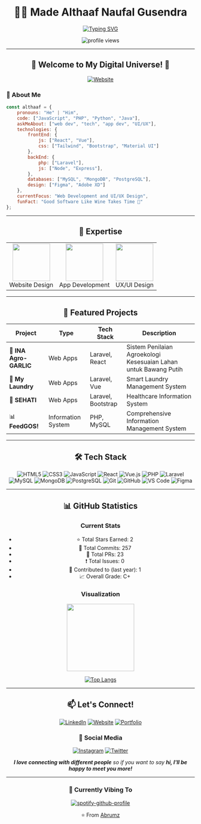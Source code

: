 <div align="center">
  
# 👨‍💻 Made Althaaf Naufal Gusendra

[![Typing SVG](https://readme-typing-svg.herokuapp.com?font=Fira+Code&pause=1000&color=2196F3&center=true&vCenter=true&width=435&lines=Web+Developer;Computer+Science+Student;Good+Software+Like+Wine+Takes+Time)](https://git.io/typing-svg)

<p align="center">
  <img src="https://komarev.com/ghpvc/?username=Abrumz&label=Profile%20views&color=0e75b6&style=flat" alt="profile views" />
</p>

</div>

---

<div align="center">

## 🌟 Welcome to My Digital Universe! 🌟

[![Website](https://img.shields.io/badge/Website-porto.gusendra.site-blue?style=for-the-badge&logo=google-chrome)](https://porto.gusendra.site)

</div>

### 🚀 About Me

```javascript
const althaaf = {
    pronouns: "He" | "Him",
    code: ["JavaScript", "PHP", "Python", "Java"],
    askMeAbout: ["web dev", "tech", "app dev", "UI/UX"],
    technologies: {
        frontEnd: {
            js: ["React", "Vue"],
            css: ["Tailwind", "Bootstrap", "Material UI"]
        },
        backEnd: {
            php: ["Laravel"],
            js: ["Node", "Express"],
        },
        databases: ["MySQL", "MongoDB", "PostgreSQL"],
        design: ["Figma", "Adobe XD"]
    },
    currentFocus: "Web Development and UI/UX Design",
    funFact: "Good Software Like Wine Takes Time 🍷"
};
```

---

<div align="center">

## 🎯 Expertise

</div>

<table align="center">
  <tr>
    <td align="center">
      <img src="https://media.giphy.com/media/QssGEmpkyEOhBCb7e1/giphy.gif" width="100">
      <br>Website Design
    </td>
    <td align="center">
      <img src="https://media.giphy.com/media/lP8xu5t2DLGG045H8F/giphy.gif" width="100">
      <br>App Development
    </td>
    <td align="center">
      <img src="https://media.giphy.com/media/3oEjI6SIIHBdRxXI40/giphy.gif" width="100">
      <br>UX/UI Design
    </td>
  </tr>
</table>

---

<div align="center">

## 🎨 Featured Projects

</div>

<div align="center">

| Project | Type | Tech Stack | Description |
|---------|------|------------|-------------|
| 🌱 **INA Agro-GARLIC** | Web Apps | Laravel, React | Sistem Penilaian Agroekologi Kesesuaian Lahan untuk Bawang Putih |
| 🧺 **My Laundry** | Web Apps | Laravel, Vue | Smart Laundry Management System |
| 🏥 **SEHATI** | Web Apps | Laravel, Bootstrap | Healthcare Information System |
| 📊 **FeedGOS!** | Information System | PHP, MySQL | Comprehensive Information Management System |

</div>

---

<div align="center">

## 🛠️ Tech Stack

![HTML5](https://img.shields.io/badge/-HTML5-E34F26?style=flat-square&logo=html5&logoColor=white)
![CSS3](https://img.shields.io/badge/-CSS3-1572B6?style=flat-square&logo=css3)
![JavaScript](https://img.shields.io/badge/-JavaScript-black?style=flat-square&logo=javascript)
![React](https://img.shields.io/badge/-React-black?style=flat-square&logo=react)
![Vue.js](https://img.shields.io/badge/-Vue.js-4FC08D?style=flat-square&logo=vue.js&logoColor=white)
![PHP](https://img.shields.io/badge/-PHP-777BB4?style=flat-square&logo=php&logoColor=white)
![Laravel](https://img.shields.io/badge/-Laravel-FF2D20?style=flat-square&logo=laravel&logoColor=white)
![MySQL](https://img.shields.io/badge/-MySQL-4479A1?style=flat-square&logo=mysql&logoColor=white)
![MongoDB](https://img.shields.io/badge/-MongoDB-47A248?style=flat-square&logo=mongodb&logoColor=white)
![PostgreSQL](https://img.shields.io/badge/-PostgreSQL-336791?style=flat-square&logo=postgresql&logoColor=white)
![Git](https://img.shields.io/badge/-Git-black?style=flat-square&logo=git)
![GitHub](https://img.shields.io/badge/-GitHub-181717?style=flat-square&logo=github)
![VS Code](https://img.shields.io/badge/-VS%20Code-007ACC?style=flat-square&logo=visual-studio-code)
![Figma](https://img.shields.io/badge/-Figma-F24E1E?style=flat-square&logo=figma&logoColor=white)

</div>

---

<div align="center">

## 📊 GitHub Statistics

### Current Stats
- ⭐ Total Stars Earned: 2
- 📝 Total Commits: 257
- 🔄 Total PRs: 23
- ❗ Total Issues: 0
- 🤝 Contributed to (last year): 1
- 📈 Overall Grade: C+

### Visualization

<img height="180em" src="https://github-readme-stats.vercel.app/api?username=Abrumz&show_icons=true&hide_border=true&&count_private=true&include_all_commits=true&theme=tokyonight" />


[![Top Langs](https://github-readme-stats.vercel.app/api/top-langs/?username=Abrumz&layout=compact&theme=tokyonight&hide_border=true)](https://github.com/Abrumz)

</div>

---

<div align="center">

## 📫 Let's Connect!

[![LinkedIn](https://img.shields.io/badge/LinkedIn-0077B5?style=for-the-badge&logo=linkedin&logoColor=white)](https://www.linkedin.com/in/made-althaaf/)
[![Website](https://img.shields.io/badge/Website-porto.gusendra.site-blue?style=for-the-badge&logo=google-chrome)](https://porto.gusendra.site)
[![Portfolio](https://img.shields.io/badge/Portfolio-Visit%20Now-success?style=for-the-badge&logo=files)](https://porto.gusendra.site/portfolio)

### 📱 Social Media
[![Instagram](https://img.shields.io/badge/Instagram-E4405F?style=for-the-badge&logo=instagram&logoColor=white)](https://instagram.com/althaafnaufal)
[![Twitter](https://img.shields.io/badge/Twitter-1DA1F2?style=for-the-badge&logo=twitter&logoColor=white)](https://twitter.com/althaafnaufal)

<em><b>I love connecting with different people</b> so if you want to say <b>hi, I'll be happy to meet you more!</b></em>

</div>

---

<div align="center">

### 🎵 Currently Vibing To
[![spotify-github-profile](https://spotify-github-profile.kittinanx.com/api/view?uid=21qr2yldwuxai4chdhekagsjq&cover_image=true&theme=default&show_offline=false&background_color=121212&interchange=true&bar_color=53b14f&bar_color_cover=true)](https://spotify-github-profile.kittinanx.com/api/view?uid=21qr2yldwuxai4chdhekagsjq&redirect=true)



⭐️ From [Abrumz](https://github.com/Abrumz)

</div>
